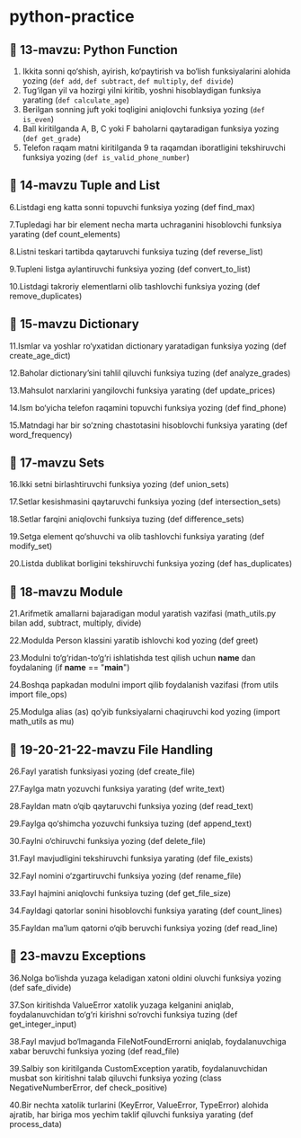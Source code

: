 # python-practice


## 📌 13-mavzu: Python Function

1. Ikkita sonni qo‘shish, ayirish, ko‘paytirish va bo‘lish funksiyalarini alohida yozing (`def add`, `def subtract`, `def multiply`, `def divide`)
2. Tug‘ilgan yil va hozirgi yilni kiritib, yoshni hisoblaydigan funksiya yarating (`def calculate_age`)
3. Berilgan sonning juft yoki toqligini aniqlovchi funksiya yozing (`def is_even`)
4. Ball kiritilganda A, B, C yoki F baholarni qaytaradigan funksiya yozing (`def get_grade`)
5. Telefon raqam matni kiritilganda 9 ta raqamdan iboratligini tekshiruvchi funksiya yozing (`def is_valid_phone_number`)



## 📌 14-mavzu Tuple and List
6.Listdagi eng katta sonni topuvchi funksiya yozing (def find_max)

7.Tupledagi har bir element necha marta uchraganini hisoblovchi funksiya yarating (def count_elements)

8.Listni teskari tartibda qaytaruvchi funksiya tuzing (def reverse_list)

9.Tupleni listga aylantiruvchi funksiya yozing (def convert_to_list)

10.Listdagi takroriy elementlarni olib tashlovchi funksiya yozing (def remove_duplicates)

## 📌 15-mavzu Dictionary
11.Ismlar va yoshlar ro‘yxatidan dictionary yaratadigan funksiya yozing (def create_age_dict)

12.Baholar dictionary’sini tahlil qiluvchi funksiya tuzing (def analyze_grades)

13.Mahsulot narxlarini yangilovchi funksiya yarating (def update_prices)

14.Ism bo‘yicha telefon raqamini topuvchi funksiya yozing (def find_phone)

15.Matndagi har bir so‘zning chastotasini hisoblovchi funksiya yarating (def word_frequency)


## 📌 17-mavzu Sets
16.Ikki setni birlashtiruvchi funksiya yozing (def union_sets)

17.Setlar kesishmasini qaytaruvchi funksiya yozing (def intersection_sets)

18.Setlar farqini aniqlovchi funksiya tuzing (def difference_sets)

19.Setga element qo‘shuvchi va olib tashlovchi funksiya yarating (def modify_set)

20.Listda dublikat borligini tekshiruvchi funksiya yozing (def has_duplicates)



## 📌 18-mavzu Module

21.Arifmetik amallarni bajaradigan modul yaratish vazifasi (math_utils.py bilan add, subtract, multiply, divide)

22.Modulda Person klassini yaratib ishlovchi kod yozing (def greet)

23.Modulni to‘g‘ridan-to‘g‘ri ishlatishda test qilish uchun __name__ dan foydalaning (if __name__ == "__main__")

24.Boshqa papkadan modulni import qilib foydalanish vazifasi (from utils import file_ops)

25.Modulga alias (as) qo‘yib funksiyalarni chaqiruvchi kod yozing (import math_utils as mu)

## 📌 19-20-21-22-mavzu File Handling

26.Fayl yaratish funksiyasi yozing (def create_file)

27.Faylga matn yozuvchi funksiya yarating (def write_text)

28.Fayldan matn o‘qib qaytaruvchi funksiya yozing (def read_text)

29.Faylga qo‘shimcha yozuvchi funksiya tuzing (def append_text)

30.Faylni o‘chiruvchi funksiya yozing (def delete_file)

31.Fayl mavjudligini tekshiruvchi funksiya yarating (def file_exists)

32.Fayl nomini o‘zgartiruvchi funksiya yozing (def rename_file)

33.Fayl hajmini aniqlovchi funksiya tuzing (def get_file_size)

34.Fayldagi qatorlar sonini hisoblovchi funksiya yarating (def count_lines)

35.Fayldan ma’lum qatorni o‘qib beruvchi funksiya yozing (def read_line)

## 📌 23-mavzu Exceptions

36.Nolga bo‘lishda yuzaga keladigan xatoni oldini oluvchi funksiya yozing (def safe_divide)

37.Son kiritishda ValueError xatolik yuzaga kelganini aniqlab, foydalanuvchidan to‘g‘ri kirishni so‘rovchi funksiya tuzing (def get_integer_input)

38.Fayl mavjud bo‘lmaganda FileNotFoundErrorni aniqlab, foydalanuvchiga xabar beruvchi funksiya yozing (def read_file)

39.Salbiy son kiritilganda CustomException yaratib, foydalanuvchidan musbat son kiritishni talab qiluvchi funksiya yozing (class NegativeNumberError, def check_positive)

40.Bir nechta xatolik turlarini (KeyError, ValueError, TypeError) alohida ajratib, har biriga mos yechim taklif qiluvchi funksiya yarating (def process_data)